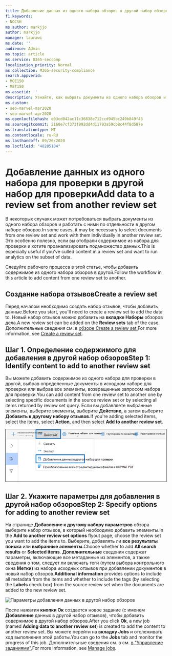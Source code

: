 ```yaml
---
title: Добавление данных из одного набора обзоров в другой набор обзоров
f1.keywords:
- NOCSH
ms.author: markjjo
author: markjjo
manager: laurawi
ms.date: ''
audience: Admin
ms.topic: article
ms.service: O365-seccomp
localization_priority: Normal
ms.collection: M365-security-compliance
search.appverid:
- MOE150
- MET150
ms.assetid: ''
description: Узнайте, как выбрать документы из одного набора обзоров и работать с ними по отдельности в другом наборе в Advanced eDiscovery случае.
ms.custom:
- seo-marvel-mar2020
- seo-marvel-apr2020
ms.openlocfilehash: e03cd042ac11c36838e712ccd945bc249b849f43
ms.sourcegitcommit: 2160e7cf373f992dd4d11793a59cb8c44f8d587e
ms.translationtype: MT
ms.contentlocale: ru-RU
ms.lasthandoff: 09/26/2020
ms.locfileid: "48285184"
---
```

# <a name="add-data-to-a-review-set-from-another-review-set"></a><span data-ttu-id="c02f7-103">Добавление данных из одного набора для проверки в другой набор для проверки</span><span class="sxs-lookup"><span data-stu-id="c02f7-103">Add data to a review set from another review set</span></span>

<span data-ttu-id="c02f7-104">В некоторых случаях может потребоваться выбрать документы из одного набора обзоров и работать с ними по отдельности в другом наборе обзоров.</span><span class="sxs-lookup"><span data-stu-id="c02f7-104">In some cases, it may be necessary to select documents from one review set and work with them individually in another review set.</span></span> <span data-ttu-id="c02f7-105">Это особенно полезно, если вы отобрали содержимое из набора для проверки и хотите проанализировать подмножество данных.</span><span class="sxs-lookup"><span data-stu-id="c02f7-105">This is especially useful if you've culled content in a review set and want to run analytics on the subset of data.</span></span>

<span data-ttu-id="c02f7-106">Следуйте рабочего процесса в этой статье, чтобы добавить содержимое из одного набора обзоров в другой.</span><span class="sxs-lookup"><span data-stu-id="c02f7-106">Follow the workflow in this article to add content from one review set to another.</span></span>

## <a name="create-a-review-set"></a><span data-ttu-id="c02f7-107">Создание набора отзывов</span><span class="sxs-lookup"><span data-stu-id="c02f7-107">Create a review set</span></span>

<span data-ttu-id="c02f7-108">Перед началом необходимо создать набор отзывов, чтобы добавить данные.</span><span class="sxs-lookup"><span data-stu-id="c02f7-108">Before you start, you'll need to create a review set to add the data to.</span></span>  <span data-ttu-id="c02f7-109">Новый набор отзывов можно добавить на **вкладке Наборы** обзоров дела.</span><span class="sxs-lookup"><span data-stu-id="c02f7-109">A new review set can be added on the **Review sets** tab of the case.</span></span> <span data-ttu-id="c02f7-110">Дополнительные сведения см. в [обзоре Create a review set.](managing-review-sets.md#create-a-review-set)</span><span class="sxs-lookup"><span data-stu-id="c02f7-110">For more information, see [Create a review set](managing-review-sets.md#create-a-review-set).</span></span>

## <a name="step-1-identify-content-to-add-to-another-review-set"></a><span data-ttu-id="c02f7-111">Шаг 1. Определение содержимого для добавления в другой набор обзоров</span><span class="sxs-lookup"><span data-stu-id="c02f7-111">Step 1: Identify content to add to another review set</span></span>

<span data-ttu-id="c02f7-112">Вы можете добавить содержимое из одного набора для проверки в другой, выбрав определенные документы в исходном наборе для проверки или выбрав все элементы, возвращенные запросом набора для проверки.</span><span class="sxs-lookup"><span data-stu-id="c02f7-112">You can add content from one review set to another one by selecting specific documents in the source review set or by selecting all items returned by review set query.</span></span> <span data-ttu-id="c02f7-113">Если вы добавляете выбранные элементы, выберите элементы, выберите **Действие,** а затем выберите **Добавить к другому набору отзывов.**</span><span class="sxs-lookup"><span data-stu-id="c02f7-113">If you're adding selected items, select the items, select **Action**, and then select **Add to another review set**.</span></span>

![Добавление к другому набору обзоров в меню Action](../media/64f2a4d4-eba3-4ab3-a3ba-d519feea3142.png)

## <a name="step-2-specify-options-for-adding-to-another-review-set"></a><span data-ttu-id="c02f7-115">Шаг 2. Укажите параметры для добавления в другой набор обзоров</span><span class="sxs-lookup"><span data-stu-id="c02f7-115">Step 2: Specify options for adding to another review set</span></span>

<span data-ttu-id="c02f7-116">На странице **Добавление к другому набору параметров** обзора выберите набор отзывов, в который необходимо добавить элементы.</span><span class="sxs-lookup"><span data-stu-id="c02f7-116">In the **Add to another review set options** flyout page, choose the review set you want to add the items to.</span></span> <span data-ttu-id="c02f7-117">Выберите, добавлять ли **все результаты поиска** или **выбранные элементы.**</span><span class="sxs-lookup"><span data-stu-id="c02f7-117">Choose whether to add **All search results** or **Selected items**.</span></span>  <span data-ttu-id="c02f7-118">**Дополнительные** сведения содержат параметры, включающие все метаданные из элементов, а также сведения о том, следует ли включать теги (путем выбора контрольного окна **Метки)** из набора исходных отзывов при добавлении документов в новый набор обзоров.</span><span class="sxs-lookup"><span data-stu-id="c02f7-118">**Additional information** provides options to include all metadata from the items and whether to include the tags (by selecting the **Labels** check box) from the source review set when the documents are added to the new review set.</span></span>  

![Параметры добавления данных в другой набор обзоров](../media/6440ee44-68fd-44d7-b43a-3a477345525c.png)

<span data-ttu-id="c02f7-120">После нажатия **кнопки Ок** создается новое задание (с именем **Добавление** данных в другой набор отзывов), чтобы добавить содержимое в другой набор обзоров.</span><span class="sxs-lookup"><span data-stu-id="c02f7-120">After you click **Ok**, a new job (named **Adding data to another review set**) is created to add the content to another review set.</span></span> <span data-ttu-id="c02f7-121">Вы можете перейти на **вкладку Jobs** и отслеживать ход выполнения этой работы.</span><span class="sxs-lookup"><span data-stu-id="c02f7-121">You can go to the **Jobs** tab and monitor the progress of this job.</span></span> <span data-ttu-id="c02f7-122">Дополнительные сведения см. в см. [в "Управление заданиями".](managing-jobs-ediscovery20.md)</span><span class="sxs-lookup"><span data-stu-id="c02f7-122">For more information, see [Manage jobs](managing-jobs-ediscovery20.md).</span></span>
